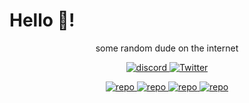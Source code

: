 # Hello 👋!  
<p align="center">
  some random dude on the internet
<br> 
</p>
<p  align="center">
<a href="https://discord.gg/WeUSduZraK">
    <img src="https://img.shields.io/badge/Click%20Me!-Collector?color=7289DA&label=Collector%20Studio&logo=discord&logoColor=7289DA&style=for-the-badge" alt="discord" />
<a href="https://twitter.com/tevtongermany">
    <img src="https://img.shields.io/badge/X-Click%20Me!-9cf?color=FFF&label=Twitte%20/%20X&logo=X&logoColor=fff&style=for-the-badge" alt="Twitter" />

</p>
<p align="center">
<a href="https://github.com/Tevtongermany">
    <img src="https://github-profile-summary-cards.vercel.app/api/cards/repos-per-language?username=Tevtongermany&theme=github_dark" alt="repo" />
    <img src="http://github-profile-summary-cards.vercel.app/api/cards/most-commit-language?username=Tevtongermany&theme=github_dark" alt="repo" />
    <img src="http://github-profile-summary-cards.vercel.app/api/cards/stats?username=Tevtongermany&theme=github_dark" alt="repo" />
    <img src="http://github-profile-summary-cards.vercel.app/api/cards/productive-time?username=Tevtongermany&theme=github_dark&utcOffset=+2" alt="repo" />
</a>
<br>



